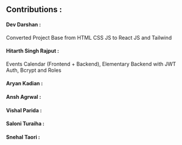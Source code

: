 ## Contributions : 

#### Dev Darshan : 
Converted Project Base from HTML CSS JS to React JS and Tailwind

#### Hitarth Singh Rajput :
Events Calendar (Frontend + Backend), Elementary Backend with JWT Auth, Bcrypt and Roles 

#### Aryan Kadian : 

#### Ansh Agrwal : 

#### Vishal Parida : 

#### Saloni Turaiha : 

#### Snehal Taori : 
